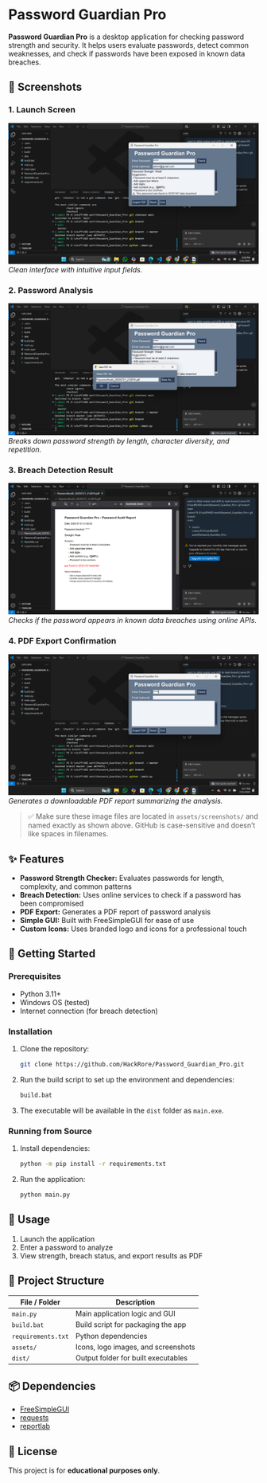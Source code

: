 
# Password Guardian Pro

**Password Guardian Pro** is a desktop application for checking password strength and security. It helps users evaluate passwords, detect common weaknesses, and check if passwords have been exposed in known data breaches.

## 📸 Screenshots

### 1. Launch Screen  
![Launch Screen](assets/screen%20shot%201.png)  
*Clean interface with intuitive input fields.*

### 2. Password Analysis  
![Password Analysis](assets/screen%20shot%202.png)  
*Breaks down password strength by length, character diversity, and repetition.*

### 3. Breach Detection Result  
![Breach Detection](assets/screen%20shot%203.png)  
*Checks if the password appears in known data breaches using online APIs.*

### 4. PDF Export Confirmation  
![PDF Export](assets/screen%20shot%204.png)  
*Generates a downloadable PDF report summarizing the analysis.*

> ✅ Make sure these image files are located in `assets/screenshots/` and named exactly as shown above. GitHub is case-sensitive and doesn’t like spaces in filenames.

## ✨ Features

- **Password Strength Checker:** Evaluates passwords for length, complexity, and common patterns  
- **Breach Detection:** Uses online services to check if a password has been compromised  
- **PDF Export:** Generates a PDF report of password analysis  
- **Simple GUI:** Built with FreeSimpleGUI for ease of use  
- **Custom Icons:** Uses branded logo and icons for a professional touch

## 🚀 Getting Started

### Prerequisites

- Python 3.11+
- Windows OS (tested)
- Internet connection (for breach detection)

### Installation

1. Clone the repository:
   ```sh
   git clone https://github.com/HackRore/Password_Guardian_Pro.git
   ```

2. Run the build script to set up the environment and dependencies:
   ```sh
   build.bat
   ```

3. The executable will be available in the `dist` folder as `main.exe`.

### Running from Source

1. Install dependencies:
   ```sh
   python -m pip install -r requirements.txt
   ```

2. Run the application:
   ```sh
   python main.py
   ```

## 🧪 Usage

1. Launch the application  
2. Enter a password to analyze  
3. View strength, breach status, and export results as PDF

## 📁 Project Structure

| File / Folder       | Description                              |
|---------------------|------------------------------------------|
| `main.py`           | Main application logic and GUI           |
| `build.bat`         | Build script for packaging the app       |
| `requirements.txt`  | Python dependencies                      |
| `assets/`           | Icons, logo images, and screenshots      |
| `dist/`             | Output folder for built executables      |

## 📦 Dependencies

- [FreeSimpleGUI](https://pypi.org/project/PySimpleGUI/)
- [requests](https://pypi.org/project/requests/)
- [reportlab](https://pypi.org/project/reportlab/)

## 📄 License

This project is for **educational purposes only**.
